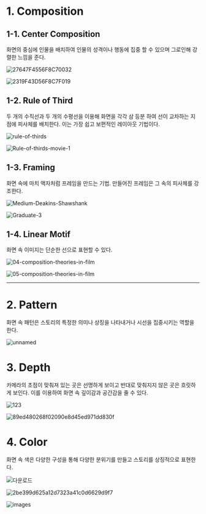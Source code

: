 # 1. Composition 

1-1. Center Composition
------------------------
화면의 중심에 인물을 배치하여 인물의 성격이나 행동에 집중 할 수 있으며 그로인해 강렬한 느낌을 준다.

![27647F4556F8C70032](https://user-images.githubusercontent.com/71221618/95678229-43194a00-0c06-11eb-8a55-ccb499b014b9.png)

![2319F43D56F8C7F019](https://user-images.githubusercontent.com/71221618/95678237-50cecf80-0c06-11eb-8cef-28a9ee313358.jpg)


1-2. Rule of Third
-------------------
두 개의 수직선과 두 개의 수평선을 이용해 화면을 각각 삼 등분 하여 선이 교차하는 지점에 피사체를 배치한다. 이는 가장 쉽고 보편적인 레이아웃 기법이다.

![rule-of-thirds](https://user-images.githubusercontent.com/71221618/95678399-5bd62f80-0c07-11eb-875f-34176a024ccf.jpg)

![Rule-of-thirds-movie-1](https://user-images.githubusercontent.com/71221618/95678403-655f9780-0c07-11eb-8970-19b776047312.jpg)

1-3. Framing 
------------
화면 속에 마치 액자처럼 프레임을 만드는 기법. 만들어진 프레임은 그 속의 피사체를 강조한다.

![Medium-Deakins-Shawshank](https://user-images.githubusercontent.com/71221618/95678539-4a415780-0c08-11eb-87bb-537f8d688316.jpg)

![Graduate-3](https://user-images.githubusercontent.com/71221618/95678542-562d1980-0c08-11eb-9afa-1de0f1d29ba8.jpg)

1-4. Linear Motif 
-----------------
화면 속 이미지는 단순한 선으로 표현할 수 있다.

![04-composition-theories-in-film](https://user-images.githubusercontent.com/71221618/95678726-7c06ee00-0c09-11eb-81da-ca489daf7ff8.png)


![05-composition-theories-in-film](https://user-images.githubusercontent.com/71221618/95678774-c1c3b680-0c09-11eb-957f-bd843b37bb58.jpg)

**********************

# 2. Pattern 

화면 속 패턴은 스토리의 특정한 의미나 상징을 나타내거나 시선을 집중시키는 역할을 한다.

![unnamed](https://user-images.githubusercontent.com/71221618/95678886-59c1a000-0c0a-11eb-98b2-a0fe840a2eea.png)


# 3. Depth 

카메라의 초점이 맞춰져 있는 곳은 선명하게 보이고 반대로 맞춰지지 않은 곳은 흐릿하게 보인다. 이를 이용하여 화면 속 깊이감과 공간감을 줄 수 있다.

![123](https://user-images.githubusercontent.com/71221618/95678926-9beae180-0c0a-11eb-9f61-d6aa77fe322b.jpg)

![89ed480268f02090e8d45ed971dd830f](https://user-images.githubusercontent.com/71221618/95679078-7f02de00-0c0b-11eb-9957-8338a234beb1.png)

# 4. Color

화면 속 색은 다양한 구성을 통해 다양한 분위기를 만들고 스토리를 상징적으로 표현한다.

![다운로드](https://user-images.githubusercontent.com/71221618/95679155-ddc85780-0c0b-11eb-89b6-f3462d4e26b4.jpg)

![2be399d625a12d7323a41c0d6629d9f7](https://user-images.githubusercontent.com/71221618/95679164-e6b92900-0c0b-11eb-9f24-c20e7720ac21.jpg)

![images](https://user-images.githubusercontent.com/71221618/95679169-ed47a080-0c0b-11eb-820a-7438483d43d1.jpg)

